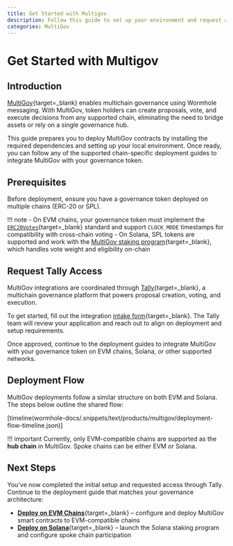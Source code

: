 ```yaml
---
title: Get Started with Multigov
description: Follow this guide to set up your environment and request access to deploy MultiGov contracts for multichain DAO governance using Wormhole messaging.
categories: MultiGov
---
```


# Get Started with Multigov

## Introduction

[MultiGov](/docs/products/multigov/overview/){target=\_blank} enables multichain governance using Wormhole messaging. With MultiGov, token holders can create proposals, vote, and execute decisions from any supported chain, eliminating the need to bridge assets or rely on a single governance hub.

This guide prepares you to deploy MultiGov contracts by installing the required dependencies and setting up your local environment. Once ready, you can follow any of the supported chain-specific deployment guides to integrate MultiGov with your governance token.

## Prerequisites

Before deployment, ensure you have a governance token deployed on multiple chains (ERC-20 or SPL).

!!! note
     - On EVM chains, your governance token must implement the [`ERC20Votes`](https://docs.openzeppelin.com/contracts/4.x/governance#erc20votes){target=\_blank} standard and support `CLOCK_MODE` timestamps for compatibility with cross-chain voting
     - On Solana, SPL tokens are supported and work with the [MultiGov staking program](/docs/products/multigov/concepts/architecture/#spoke-solana-staking-program){target=\_blank}, which handles vote weight and eligibility on-chain

## Request Tally Access

MultiGov integrations are coordinated through [Tally](https://www.tally.xyz/explore){target=\_blank}, a multichain governance platform that powers proposal creation, voting, and execution.

To get started, fill out the integration [intake form](https://www.tally.xyz/get-started){target=\_blank}. The Tally team will review your application and reach out to align on deployment and setup requirements.

Once approved, continue to the deployment guides to integrate MultiGov with your governance token on EVM chains, Solana, or other supported networks.

## Deployment Flow

MultiGov deployments follow a similar structure on both EVM and Solana. The steps below outline the shared flow:

[timeline(wormhole-docs/.snippets/text/products/multigov/deployment-flow-timeline.json)]

!!! important
    Currently, only EVM-compatible chains are supported as the **hub chain** in MultiGov. Spoke chains can be either EVM or Solana.


## Next Steps

You've now completed the initial setup and requested access through Tally. Continue to the deployment guide that matches your governance architecture:

 - [**Deploy on EVM Chains**](/docs/products/multigov/guides/deploy-to-evm){target=\_blank} – configure and deploy MultiGov smart contracts to EVM-compatible chains
 - [**Deploy on Solana**](/docs/products/multigov/guides/deploy-to-solana){target=\_blank} – launch the Solana staking program and configure spoke chain participation
